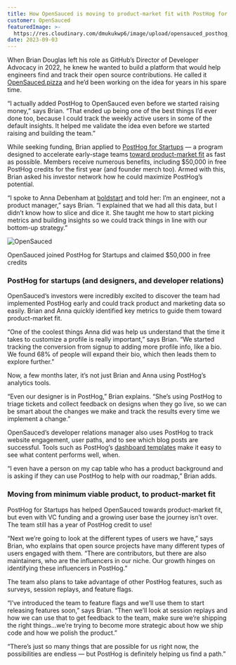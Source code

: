 ```yaml
---
title: How OpenSauced is moving to product-market fit with PostHog for Startups
customer: OpenSauced
featuredImage: >-
  https://res.cloudinary.com/dmukukwp6/image/upload/opensauced_posthog_a180477623.png
date: 2023-09-03
---
```


When Brian Douglas left his role as GitHub’s Director of Developer Advocacy in 2022, he knew he wanted to build a platform that would help engineers find and track their open source contributions. He called it [OpenSauced.pizza](https://opensauced.pizza/) and he’d been working on the idea for years in his spare time. 

“I actually added PostHog to OpenSauced even before we started raising money,” says Brian. “That ended up being one of the best things I’d ever done too, because I could track the weekly active users in some of the default insights. It helped me validate the idea even before we started raising and building the team.”

While seeking funding, Brian applied to [PostHog for Startups](/startups) — a program designed to accelerate early-stage teams [toward product-market fit](/blog/product-market-fit-game) as fast as possible. Members receive numerous benefits, including $50,000 in free PostHog credits for the first year (and founder merch too). Armed with this, Brian asked his investor network how he could maximize PostHog’s potential.

“I spoke to Anna Debenham at [boldstart](https://boldstart.vc/) and told her: I’m an engineer, not a product manager,” says Brian. “I explained that we had all this data, but I didn’t know how to slice and dice it. She taught me how to start picking metrics and building insights so we could track things in line with our bottom-up strategy.”

![OpenSauced](https://res.cloudinary.com/dmukukwp6/image/upload/v1710055416/posthog.com/contents/images/customers/opensauced/opensauced-pizza.png)
<Caption>OpenSauced joined PostHog for Startups and claimed $50,000 in free credits</Caption>

### PostHog for startups (and designers, and developer relations)

OpenSauced’s investors were incredibly excited to discover the team had implemented PostHog early and could track product and marketing data so easily. Brian and Anna quickly identified key metrics to guide them toward product-market fit.

“One of the coolest things Anna did was help us understand that the time it takes to customize a profile is really important,” says Brian. “We started tracking the conversion from signup to adding more profile info, like a bio. We found 68% of people will expand their bio, which then leads them to explore further.”

Now, a few months later, it’s not just Brian and Anna using PostHog’s analytics tools. 

“Even our designer is in PostHog,” Brian explains. “She’s using PostHog to triage tickets and collect feedback on designs when they go live, so we can be smart about the changes we make and track the results every time we implement a change.”

OpenSauced’s developer relations manager also uses PostHog to track website engagement, user paths, and to see which blog posts are successful. Tools such as PostHog’s [dashboard templates](/templates) make it easy to see what content performs well, when.

“I even have a person on my cap table who has a product background and is asking if they can use PostHog to help with our roadmap,” Brian adds.

<BorderWrapper>
<Quote
    imageSource="/images/customers/anna.jpg"
    size="md"
    name="Anna Debenham"
    title="Operating Partner, Boldstart"
    quote={`“PostHog is ideal for startups. It is a really solid analytics tool, but features like feature flags and experiments become even more useful as the company grows. It saves founders like Brian time, as they have the right tools from day one.”`}
/>
</BorderWrapper>

### Moving from minimum viable product, to product-market fit

PostHog for Startups has helped OpenSauced towards product-market fit, but even with VC funding and a growing user base the journey isn’t over. The team still has a year of PostHog credit to use!

“Next we’re going to look at the different types of users we have,” says Brian, who explains that open source projects have many different types of users engaged with them. “There are contributors, but there are also maintainers, who are the influencers in our niche. Our growth hinges on identifying these influencers in PostHog.”

The team also plans to take advantage of other PostHog features, such as surveys, session replays, and feature flags. 

“I’ve introduced the team to feature flags and we’ll use them to start releasing features soon,” says Brian. “Then we’ll look at session replays and how we can use that to get feedback to the team, make sure we’re shipping the right things…we’re trying to become more strategic about how we ship code and how we polish the product.” 

“There’s just so many things that are possible for us right now, the possibilities are endless — but PostHog is definitely helping us find a path.”


